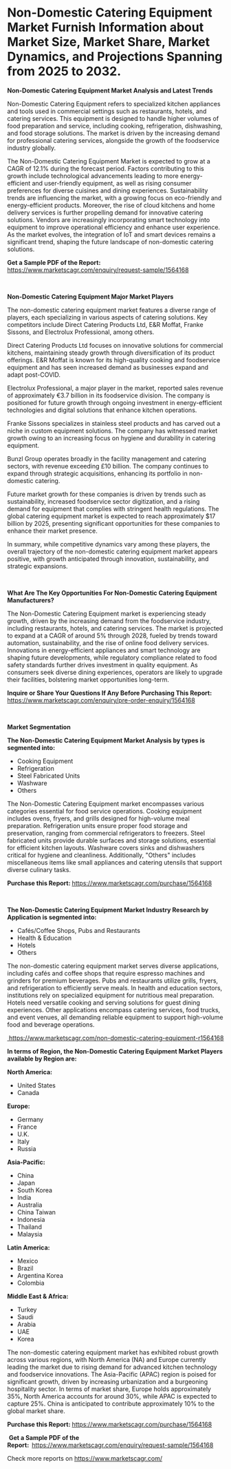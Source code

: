<p><h1>Non-Domestic Catering Equipment Market Furnish Information about Market Size, Market Share, Market Dynamics, and Projections Spanning from 2025 to 2032.</h1></p><p><strong>Non-Domestic Catering Equipment Market Analysis and Latest Trends</strong></p>
<p><p>Non-Domestic Catering Equipment refers to specialized kitchen appliances and tools used in commercial settings such as restaurants, hotels, and catering services. This equipment is designed to handle higher volumes of food preparation and service, including cooking, refrigeration, dishwashing, and food storage solutions. The market is driven by the increasing demand for professional catering services, alongside the growth of the foodservice industry globally.</p><p>The Non-Domestic Catering Equipment Market is expected to grow at a CAGR of 12.1% during the forecast period. Factors contributing to this growth include technological advancements leading to more energy-efficient and user-friendly equipment, as well as rising consumer preferences for diverse cuisines and dining experiences. Sustainability trends are influencing the market, with a growing focus on eco-friendly and energy-efficient products. Moreover, the rise of cloud kitchens and home delivery services is further propelling demand for innovative catering solutions. Vendors are increasingly incorporating smart technology into equipment to improve operational efficiency and enhance user experience. As the market evolves, the integration of IoT and smart devices remains a significant trend, shaping the future landscape of non-domestic catering solutions.</p></p>
<p><strong>Get a Sample PDF of the Report:&nbsp;</strong> <a href="https://www.marketscagr.com/enquiry/request-sample/1564168?utm_campaign=2935&utm_medium=2&utm_source=Github&utm_content=ia&utm_term=11042025&utm_id=non-domestic-catering-equipment">https://www.marketscagr.com/enquiry/request-sample/1564168</a></p>
<p>&nbsp;</p>
<p><strong>Non-Domestic Catering Equipment Major Market Players</strong></p>
<p><p>The non-domestic catering equipment market features a diverse range of players, each specializing in various aspects of catering solutions. Key competitors include Direct Catering Products Ltd, E&R Moffat, Franke Sissons, and Electrolux Professional, among others.</p><p>Direct Catering Products Ltd focuses on innovative solutions for commercial kitchens, maintaining steady growth through diversification of its product offerings. E&R Moffat is known for its high-quality cooking and foodservice equipment and has seen increased demand as businesses expand and adapt post-COVID.</p><p>Electrolux Professional, a major player in the market, reported sales revenue of approximately €3.7 billion in its foodservice division. The company is positioned for future growth through ongoing investment in energy-efficient technologies and digital solutions that enhance kitchen operations.</p><p>Franke Sissons specializes in stainless steel products and has carved out a niche in custom equipment solutions. The company has witnessed market growth owing to an increasing focus on hygiene and durability in catering equipment.</p><p>Bunzl Group operates broadly in the facility management and catering sectors, with revenue exceeding £10 billion. The company continues to expand through strategic acquisitions, enhancing its portfolio in non-domestic catering.</p><p>Future market growth for these companies is driven by trends such as sustainability, increased foodservice sector digitization, and a rising demand for equipment that complies with stringent health regulations. The global catering equipment market is expected to reach approximately $17 billion by 2025, presenting significant opportunities for these companies to enhance their market presence.</p><p>In summary, while competitive dynamics vary among these players, the overall trajectory of the non-domestic catering equipment market appears positive, with growth anticipated through innovation, sustainability, and strategic expansions.</p></p>
<p>&nbsp;</p>
<p><strong>What Are The Key Opportunities For Non-Domestic Catering Equipment Manufacturers?</strong></p>
<p><p>The Non-Domestic Catering Equipment market is experiencing steady growth, driven by the increasing demand from the foodservice industry, including restaurants, hotels, and catering services. The market is projected to expand at a CAGR of around 5% through 2028, fueled by trends toward automation, sustainability, and the rise of online food delivery services. Innovations in energy-efficient appliances and smart technology are shaping future developments, while regulatory compliance related to food safety standards further drives investment in quality equipment. As consumers seek diverse dining experiences, operators are likely to upgrade their facilities, bolstering market opportunities long-term.</p></p>
<p><strong>Inquire or Share Your Questions If Any Before Purchasing This Report:</strong> <a href="https://www.marketscagr.com/enquiry/pre-order-enquiry/1564168?utm_campaign=2935&utm_medium=2&utm_source=Github&utm_content=ia&utm_term=11042025&utm_id=non-domestic-catering-equipment">https://www.marketscagr.com/enquiry/pre-order-enquiry/1564168</a></p>
<p>&nbsp;</p>
<p><strong>Market Segmentation</strong></p>
<p><strong>The Non-Domestic Catering Equipment Market Analysis by types is segmented into:</strong></p>
<p><ul><li>Cooking Equipment</li><li>Refrigeration</li><li>Steel Fabricated Units</li><li>Washware</li><li>Others</li></ul></p>
<p><p>The Non-Domestic Catering Equipment market encompasses various categories essential for food service operations. Cooking equipment includes ovens, fryers, and grills designed for high-volume meal preparation. Refrigeration units ensure proper food storage and preservation, ranging from commercial refrigerators to freezers. Steel fabricated units provide durable surfaces and storage solutions, essential for efficient kitchen layouts. Washware covers sinks and dishwashers critical for hygiene and cleanliness. Additionally, "Others" includes miscellaneous items like small appliances and catering utensils that support diverse culinary tasks.</p></p>
<p><strong>Purchase this Report:&nbsp;</strong><a href="https://www.marketscagr.com/purchase/1564168?utm_campaign=2935&utm_medium=2&utm_source=Github&utm_content=ia&utm_term=11042025&utm_id=non-domestic-catering-equipment">https://www.marketscagr.com/purchase/1564168</a></p>
<p>&nbsp;</p>
<p><strong>The Non-Domestic Catering Equipment Market Industry Research by Application is segmented into:</strong></p>
<p><ul><li>Cafés/Coffee Shops, Pubs and Restaurants</li><li>Health & Education</li><li>Hotels</li><li>Others</li></ul></p>
<p><p>The non-domestic catering equipment market serves diverse applications, including cafés and coffee shops that require espresso machines and grinders for premium beverages. Pubs and restaurants utilize grills, fryers, and refrigeration to efficiently serve meals. In health and education sectors, institutions rely on specialized equipment for nutritious meal preparation. Hotels need versatile cooking and serving solutions for guest dining experiences. Other applications encompass catering services, food trucks, and event venues, all demanding reliable equipment to support high-volume food and beverage operations.</p></p>
<p><a href="https://www.marketscagr.com/non-domestic-catering-equipment-r1564168?utm_campaign=2935&utm_medium=2&utm_source=Github&utm_content=ia&utm_term=11042025&utm_id=non-domestic-catering-equipment">&nbsp;https://www.marketscagr.com/non-domestic-catering-equipment-r1564168</a></p>
<p><strong>In terms of Region, the Non-Domestic Catering Equipment Market Players available by Region are:</strong></p>
<p>
    <p> <strong> North America: </strong>
        <ul>
            <li>United States</li>
            <li>Canada</li>
        </ul>
        </p> 
    <p> <strong> Europe: </strong>
        <ul>
            <li>Germany</li>
            <li>France</li>
            <li>U.K.</li>
            <li>Italy</li>
            <li>Russia</li>
        </ul>
        </p> 
    <p> <strong> Asia-Pacific: </strong>
        <ul>
            <li>China</li>
            <li>Japan</li>
            <li>South Korea</li>
            <li>India</li>
            <li>Australia</li>
            <li>China Taiwan</li>
            <li>Indonesia</li>
            <li>Thailand</li>
            <li>Malaysia</li>
        </ul>
        </p> 
    <p> <strong> Latin America: </strong>
        <ul>
            <li>Mexico</li>
            <li>Brazil</li>
            <li>Argentina Korea</li>
            <li>Colombia</li>
        </ul>
        </p> 
    <p> <strong> Middle East & Africa: </strong>
        <ul>
            <li>Turkey</li>
            <li>Saudi</li>
            <li>Arabia</li>
            <li>UAE</li>
            <li>Korea</li>
        </ul>
    </p>
    </p>
<p><p>The non-domestic catering equipment market has exhibited robust growth across various regions, with North America (NA) and Europe currently leading the market due to rising demand for advanced kitchen technology and foodservice innovations. The Asia-Pacific (APAC) region is poised for significant growth, driven by increasing urbanization and a burgeoning hospitality sector. In terms of market share, Europe holds approximately 35%, North America accounts for around 30%, while APAC is expected to capture 25%. China is anticipated to contribute approximately 10% to the global market share.</p></p>
<p><strong>Purchase this Report: </strong><a href="https://www.marketscagr.com/purchase/1564168?utm_campaign=2935&utm_medium=2&utm_source=Github&utm_content=ia&utm_term=11042025&utm_id=non-domestic-catering-equipment">https://www.marketscagr.com/purchase/1564168</a></p>
<p>&nbsp;<strong>Get a Sample PDF of the Report:&nbsp;&nbsp;</strong><a href="https://www.marketscagr.com/enquiry/request-sample/1564168?utm_campaign=2935&utm_medium=2&utm_source=Github&utm_content=ia&utm_term=11042025&utm_id=non-domestic-catering-equipment">https://www.marketscagr.com/enquiry/request-sample/1564168</a></p>
<p><strong></strong></p>
<p>Check more reports on <a href="https://www.marketscagr.com/?utm_campaign=2935&utm_medium=2&utm_source=Github&utm_content=ia&utm_term=11042025&utm_id=non-domestic-catering-equipment">https://www.marketscagr.com/</a></p>